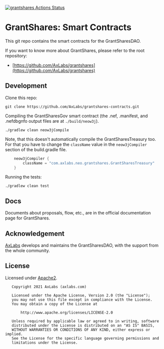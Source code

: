 [![grantshares Actions Status](https://github.com/AxLabs/grantshares-contracts/workflows/grantshares-ci-cd/badge.svg)](https://github.com/AxLabs/grantshares-contracts/actions)

# GrantShares: Smart Contracts

This git repo contains the smart contracts for the GrantSharesDAO.

If you want to know more about GrantShares, please refer to the root repository:
* [https://github.com/AxLabs/grantshares](https://github.com/AxLabs/grantshares)

## Development

Clone this repo:

```shell
git clone https://github.com/AxLabs/grantshares-contracts.git
```

Compiling the GrantSharesGov smart contract (the .nef, .manifest, and .nefdbgnfo output files are 
at `./build/neow3j`).

```shell
./gradlew clean neow3jCompile
```

Note, that this doesn't automatically compile the GrantSharesTreasury too. For that you have to 
change the `className` value in the `neow3jCompiler` section of the build.gradle file.
```groovy
    neow3jCompiler {
        className = "com.axlabs.neo.grantshares.GrantSharesTreasury"
    }
```

Running the tests:

```shell
./gradlew clean test
```

## Docs

Documents about proposals, flow, etc., are in the official documentation page for GrantShares.

## Acknowledgement

[AxLabs](https://axlabs.com) develops and maintains the GrantSharesDAO, with the support from the
whole community.

## License

Licensed under [Apache2](http://www.apache.org/licenses/LICENSE-2.0).

```
   Copyright 2021 AxLabs (axlabs.com)

   Licensed under the Apache License, Version 2.0 (the "License");
   you may not use this file except in compliance with the License.
   You may obtain a copy of the License at

       http://www.apache.org/licenses/LICENSE-2.0

   Unless required by applicable law or agreed to in writing, software
   distributed under the License is distributed on an "AS IS" BASIS,
   WITHOUT WARRANTIES OR CONDITIONS OF ANY KIND, either express or implied.
   See the License for the specific language governing permissions and
   limitations under the License.
```